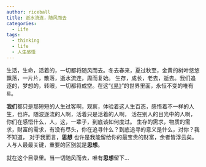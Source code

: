 ```yaml
---
author: riceball
title: 逝水流连，随风而去
categories:
  - Life
tags:
  - thinking
  - life
  - 人生感悟
---
```


生活，生命，活着的，一切都将随风而去。冬去春来，夏过秋至，金黄的树叶悠悠飘落，一片片，散落，逝水流连，周而复始。
生存，成长，老去，逝去。我们追逐的，梦想的，转眼，一切都将成空。在这“[《易》][易经]”的世界里面，永恒不变的唯有
`易`。

**我们**都只是那短短的人生过客啊，观察，体验着这人生百态，感悟着不一样的人生，也许。随波逐流的人啊，活着只是活着的人啊，
活在别人的目光中的人啊，你们在感悟什么，人，这，一辈子，到底该如何度过。
生存的需求，物质的需求，财富的需求，有没有尽头，你在追寻什么？到底追寻的意义是什么，对你？我不知道，
对于我而言，**思想** 也许是我能留给你的最宝贵的财富，余者皆浮云矣。人与人最最关键，重要的区别就是**思想**。

就在这个目录里。当一切随风而去，唯有**思想**留下...


[易经]:https://zh.wikipedia.org/wiki/易经
